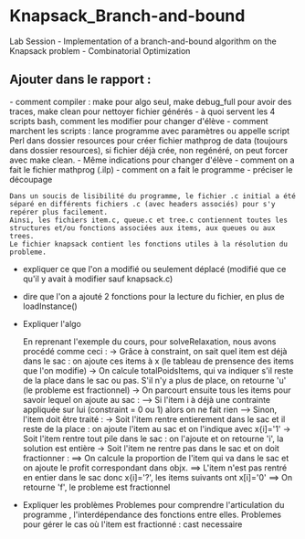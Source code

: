 # Knapsack_Branch-and-bound
Lab Session - Implementation of a branch-and-bound algorithm on the Knapsack problem - Combinatorial Optimization

<h2>Ajouter dans le rapport :</h2>
- comment compiler : make pour algo seul, make debug_full pour avoir des traces, make clean pour nettoyer fichier générés
- à quoi servent les 4 scripts bash, comment les modifier pour changer d'élève
- comment marchent les scripts : lance programme avec paramètres ou appelle script Perl dans dossier resources pour créer fichier mathprog de data (toujours dans dossier resources), si fichier déjà crée, non regénéré, on peut forcer avec make clean.
  - Même indications pour changer d'élève
- comment on a fait le fichier mathprog (.ilp)
- comment on a fait le programme
  - préciser le découpage
  
    Dans un soucis de lisibilité du programme, le fichier .c initial a été séparé en différents fichiers .c (avec headers associés) pour s'y repérer plus facilement.
    Ainsi, les fichiers item.c, queue.c et tree.c contiennent toutes les structures et/ou fonctions associées aux items, aux queues ou aux trees.
    Le fichier knapsack contient les fonctions utiles à la résolution du probleme.
    
  - expliquer ce que l'on a modifié ou seulement déplacé (modifié que ce qu'il y avait à modifier sauf knapsack.c)
  - dire que l'on a ajouté 2 fonctions pour la lecture du fichier, en plus de loadInstance()
  - Expliquer l'algo
  
    En reprenant l'exemple du cours, pour solveRelaxation, nous avons procédé comme ceci :
	-> Grâce à constraint, on sait quel item est déjà dans le sac : on ajoute ces items à x (le tableau de prensence des items que l'on modifie)
	-> On calcule totalPoidsItems, qui va indiquer s'il reste de la place dans le sac ou pas. S'il n'y a plus de place, on retourne 'u' (le probleme est fractionnel)
	-> On parcourt ensuite tous les items pour savoir lequel on ajoute au sac :
		--> Si l'item i à déjà une contrainte appliquée sur lui (constraint = 0 ou 1) alors on ne fait rien
		--> Sinon, l'item doit être traité :
			-> Soit l'item rentre entierement dans le sac et il reste de la place : on ajoute l'item au sac et on l'indique avec x{i]='1'
			-> Soit l'item rentre tout pile dans le sac : on l'ajoute et on retourne 'i', la solution est entière
			-> Soit l'item ne rentre pas dans le sac et on doit fractionner :
				==> On calcule la proportion de l'item qui va dans le sac et on ajoute le profit correspondant dans objx.
				==> L'item n'est pas rentré en entier dans le sac donc x{i]='?', les items suivants ont x[i]='0'
				==> On retourne 'f', le probleme est fractionnel
				
  - Expliquer les problèmes
	Problemes pour comprendre l'articulation du programme , l'interdépendance des fonctions entre elles.
	Problemes pour gérer le cas où l'item est fractionné : cast necessaire
	